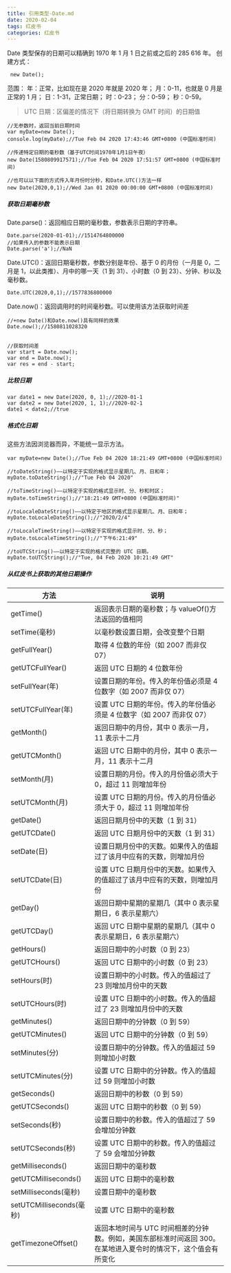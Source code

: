 ```yaml
---
title: 引用类型-Date.md
date: 2020-02-04
tags: 红皮书
categories: 红皮书
---
```


Date 类型保存的日期可以精确到 1970 年 1 月 1 日之前或之后的 285 616 年。
创建方式：

```
 new Date();
```

范围：
年：正常，比如现在是 2020 年就是 2020 年；
月：0-11，也就是 0 月是正常的 1 月；
日：1-31，正常日期；
时：0-23；
分：0-59；
秒：0-59。

> UTC 日期：区偏差的情况下（将日期转换为 GMT 时间）的日期值

```
//无参数时，返回当前日期时间
var myDate=new Date();
console.log(myDate);//Tue Feb 04 2020 17:43:46 GMT+0800 (中国标准时间)

//传递特定日期的毫秒数（基于UTC时间1970年1月1日午夜）
new Date(1580809917571);//Tue Feb 04 2020 17:51:57 GMT+0800 (中国标准时间)

//也可以以下面的方式传入年月份时分秒，和Date.UTC()方法一样
new Date(2020,0,1);//Wed Jan 01 2020 00:00:00 GMT+0800 (中国标准时间)

```

##### 获取日期毫秒数

Date.parse()：返回相应日期的毫秒数，参数表示日期的字符串。

```
Date.parse(2020-01-01);//1514764800000
//如果传入的参数不能表示日期
Date.parse('a');//NaN
```

Date.UTC()：返回日期毫秒数，参数分别是年份、基于 0 的月份（一月是 0，二月是 1，以此类推）、月中的哪一天（1 到 31）、小时数（0 到 23）、分钟、秒以及毫秒数。

```
Date.UTC(2020,0,1);//1577836800000
```

Date.now()：返回调用时的时间毫秒数。可以使用该方法获取时间差

```
//+new Date()和Date.now()具有同样的效果
Date.now();//1580811028320


//获取时间差
var start = Date.now();
var end = Date.now();
var res = end - start;
```

##### 比较日期

```
var date1 = new Date(2020, 0, 1);//2020-01-1
var date2 = new Date(2020, 1, 1);//2020-02-1
date1 < date2;//true
```

##### 格式化日期

这些方法因浏览器而异，不能统一显示方法。

```
var myDate=new Date();//Tue Feb 04 2020 18:21:49 GMT+0800 (中国标准时间)

//toDateString()——以特定于实现的格式显示星期几、月、日和年；
myDate.toDateString();//"Tue Feb 04 2020"

//toTimeString()——以特定于实现的格式显示时、分、秒和时区；
myDate.toTimeString();//"18:21:49 GMT+0800 (中国标准时间)"

//toLocaleDateString()——以特定于地区的格式显示星期几、月、日和年；
myDate.toLocaleDateString();//"2020/2/4"

//toLocaleTimeString()——以特定于实现的格式显示时、分、秒；
myDate.toLocaleTimeString();//"下午6:21:49"

//toUTCString()——以特定于实现的格式完整的 UTC 日期。
myDate.toUTCString();//"Tue, 04 Feb 2020 10:21:49 GMT"

```

##### 从红皮书上获取的其他日期操作

| 方法                     | 说明                                                                                                            |
| ------------------------ | --------------------------------------------------------------------------------------------------------------- |
| getTime()                | 返回表示日期的毫秒数；与 valueOf()方法返回的值相同                                                              |
| setTime(毫秒)            | 以毫秒数设置日期，会改变整个日期                                                                                |
| getFullYear()            | 取得 4 位数的年份（如 2007 而非仅 07）                                                                          |
| getUTCFullYear()         | 返回 UTC 日期的 4 位数年份                                                                                      |
| setFullYear(年)          | 设置日期的年份。传入的年份值必须是 4 位数字（如 2007 而非仅 07）                                                |
| setUTCFullYear(年)       | 设置 UTC 日期的年份。传入的年份值必须是 4 位数字（如 2007 而非仅 07）                                           |
| getMonth()               | 返回日期中的月份，其中 0 表示一月，11 表示十二月                                                                |
| getUTCMonth()            | 返回 UTC 日期中的月份，其中 0 表示一月，11 表示十二月                                                           |
| setMonth(月)             | 设置日期的月份。传入的月份值必须大于 0，超过 11 则增加年份                                                      |
| setUTCMonth(月)          | 设置 UTC 日期的月份。传入的月份值必须大于 0，超过 11 则增加年份                                                 |
| getDate()                | 返回日期月份中的天数（1 到 31）                                                                                 |
| getUTCDate()             | 返回 UTC 日期月份中的天数（1 到 31）                                                                            |
| setDate(日)              | 设置日期月份中的天数。如果传入的值超过了该月中应有的天数，则增加月份                                            |
| setUTCDate(日)           | 设置 UTC 日期月份中的天数。如果传入的值超过了该月中应有的天数，则增加月份                                       |
| getDay()                 | 返回日期中星期的星期几（其中 0 表示星期日，6 表示星期六）                                                       |
| getUTCDay()              | 返回 UTC 日期中星期的星期几（其中 0 表示星期日，6 表示星期六）                                                  |
| getHours()               | 返回日期中的小时数（0 到 23）                                                                                   |
| getUTCHours()            | 返回 UTC 日期中的小时数（0 到 23）                                                                              |
| setHours(时)             | 设置日期中的小时数。传入的值超过了 23 则增加月份中的天数                                                        |
| setUTCHours(时)          | 设置 UTC 日期中的小时数。传入的值超过了 23 则增加月份中的天数                                                   |
| getMinutes()             | 返回日期中的分钟数（0 到 59）                                                                                   |
| getUTCMinutes()          | 返回 UTC 日期中的分钟数（0 到 59）                                                                              |
| setMinutes(分)           | 设置日期中的分钟数。传入的值超过 59 则增加小时数                                                                |
| setUTCMinutes(分)        | 设置 UTC 日期中的分钟数。传入的值超过 59 则增加小时数                                                           |
| getSeconds()             | 返回日期中的秒数（0 到 59）                                                                                     |
| getUTCSeconds()          | 返回 UTC 日期中的秒数（0 到 59）                                                                                |
| setSeconds(秒)           | 设置日期中的秒数。传入的值超过了 59 会增加分钟数                                                                |
| setUTCSeconds(秒)        | 设置 UTC 日期中的秒数。传入的值超过了 59 会增加分钟数                                                           |
| getMilliseconds()        | 返回日期中的毫秒数                                                                                              |
| getUTCMilliseconds()     | 返回 UTC 日期中的毫秒数                                                                                         |
| setMilliseconds(毫秒)    | 设置日期中的毫秒数                                                                                              |
| setUTCMilliseconds(毫秒) | 设置 UTC 日期中的毫秒数                                                                                         |
| getTimezoneOffset()      | 返回本地时间与 UTC 时间相差的分钟数。例如，美国东部标准时间返回 300。在某地进入夏令时的情况下，这个值会有所变化 |
